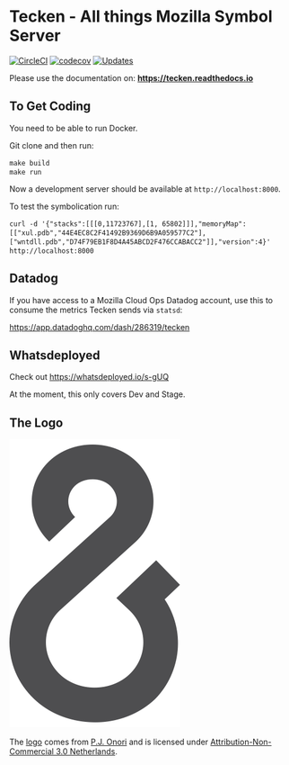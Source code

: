 Tecken - All things Mozilla Symbol Server
=========================================

[![CircleCI](https://circleci.com/gh/mozilla-services/tecken.svg?style=svg)](https://circleci.com/gh/mozilla-services/tecken)
[![codecov](https://codecov.io/gh/mozilla-services/tecken/branch/master/graph/badge.svg)](https://codecov.io/gh/mozilla-services/tecken)
[![Updates](https://pyup.io/repos/github/mozilla-services/tecken/shield.svg)](https://pyup.io/repos/github/mozilla-services/tecken/)


Please use the documentation on: **https://tecken.readthedocs.io**


To Get Coding
-------------

You need to be able to run Docker.

Git clone and then run:

    make build
    make run

Now a development server should be available at `http://localhost:8000`.

To test the symbolication run:

    curl -d '{"stacks":[[[0,11723767],[1, 65802]]],"memoryMap":[["xul.pdb","44E4EC8C2F41492B9369D6B9A059577C2"],["wntdll.pdb","D74F79EB1F8D4A45ABCD2F476CCABACC2"]],"version":4}' http://localhost:8000


Datadog
-------

If you have access to a Mozilla Cloud Ops Datadog account, use this to
consume the metrics Tecken sends via `statsd`:

https://app.datadoghq.com/dash/286319/tecken


Whatsdeployed
-------------

Check out https://whatsdeployed.io/s-gUQ

At the moment, this only covers Dev and Stage.


The Logo
--------

![logo](logo.png "The Logo")

The [logo](https://www.iconfinder.com/icons/118754/ampersand_icon) comes from
[P.J. Onori](http://www.somerandomdude.com/) and is licensed under
[Attribution-Non-Commercial 3.0 Netherlands](http://creativecommons.org/licenses/by-nc/3.0/nl/deed.en_GB).
